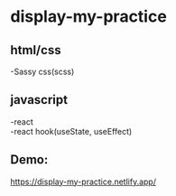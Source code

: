 # display-my-practice

## html/css
-Sassy css(scss) 

## javascript
-react <br />
-react hook(useState, useEffect) <br />


## Demo:
https://display-my-practice.netlify.app/
